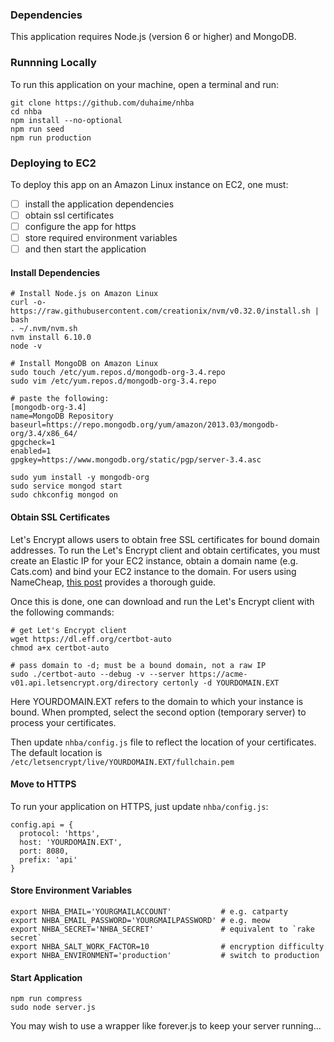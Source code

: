 ### Dependencies

This application requires Node.js (version 6 or higher) and MongoDB.

### Runnning Locally

To run this application on your machine, open a terminal and run:

```
git clone https://github.com/duhaime/nhba
cd nhba
npm install --no-optional
npm run seed
npm run production
```

### Deploying to EC2

To deploy this app on an Amazon Linux instance on EC2, one must:
 - [ ] install the application dependencies
 - [ ] obtain ssl certificates
 - [ ] configure the app for https
 - [ ] store required environment variables
 - [ ] and then start the application

#### Install Dependencies

```
# Install Node.js on Amazon Linux
curl -o- https://raw.githubusercontent.com/creationix/nvm/v0.32.0/install.sh | bash
. ~/.nvm/nvm.sh
nvm install 6.10.0
node -v
```

```
# Install MongoDB on Amazon Linux
sudo touch /etc/yum.repos.d/mongodb-org-3.4.repo
sudo vim /etc/yum.repos.d/mongodb-org-3.4.repo

# paste the following:
[mongodb-org-3.4]
name=MongoDB Repository
baseurl=https://repo.mongodb.org/yum/amazon/2013.03/mongodb-org/3.4/x86_64/
gpgcheck=1
enabled=1
gpgkey=https://www.mongodb.org/static/pgp/server-3.4.asc

sudo yum install -y mongodb-org
sudo service mongod start
sudo chkconfig mongod on
```

#### Obtain SSL Certificates

Let's Encrypt allows users to obtain free SSL certificates for bound domain addresses. To run the Let's Encrypt client and obtain certificates, you must create an Elastic IP for your EC2 instance, obtain a domain name (e.g. Cats.com) and bind your EC2 instance to the domain. For users using NameCheap, [this post](http://techgenix.com/namecheap-aws-ec2-linux/) provides a thorough guide.

Once this is done, one can download and run the Let's Encrypt client with the following commands:

```
# get Let's Encrypt client
wget https://dl.eff.org/certbot-auto
chmod a+x certbot-auto

# pass domain to -d; must be a bound domain, not a raw IP
sudo ./certbot-auto --debug -v --server https://acme-v01.api.letsencrypt.org/directory certonly -d YOURDOMAIN.EXT
```

Here YOURDOMAIN.EXT refers to the domain to which your instance is bound. When prompted, select the second option (temporary server) to process your certificates.

Then update `nhba/config.js` file to reflect the location of your certificates. The default location is `/etc/letsencrypt/live/YOURDOMAIN.EXT/fullchain.pem`

#### Move to HTTPS

To run your application on HTTPS, just update `nhba/config.js`:

```
config.api = {
  protocol: 'https',
  host: 'YOURDOMAIN.EXT',
  port: 8080,
  prefix: 'api'
}
```

#### Store Environment Variables

```
export NHBA_EMAIL='YOURGMAILACCOUNT'           # e.g. catparty
export NHBA_EMAIL_PASSWORD='YOURGMAILPASSWORD' # e.g. meow
export NHBA_SECRET='NHBA_SECRET'               # equivalent to `rake secret`
export NHBA_SALT_WORK_FACTOR=10                # encryption difficulty
export NHBA_ENVIRONMENT='production'           # switch to production
```

#### Start Application

```
npm run compress
sudo node server.js
```

You may wish to use a wrapper like forever.js to keep your server running...
